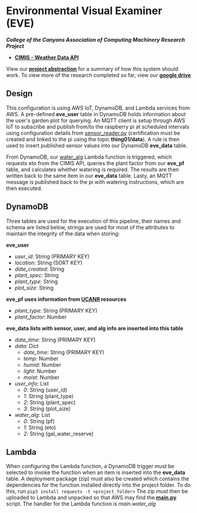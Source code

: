 # Environmental Visual Examiner (EVE)
***College of the Canyons Association of Computing Machinery Research Project***
- [**CIMIS - Weather Data API**](http://et.water.ca.gov/Home/Index)

View our [**project abstraction**](https://docs.google.com/document/d/1yDm8ZhQO4J5V0nz4npQUcugwjEzfE0l4rJVBd1Fd8Nk/edit?usp=sharing) for a summary of how this system should work. To view more of the research completed so far, view our [**google drive**](https://drive.google.com/drive/folders/0B4uU1kLqkZiAc2NfbnluOFQxalk?usp=sharing)

## Design
This configuration is using AWS IoT, DynamoDB, and Lambda services from AWS. A pre-defined **eve_user** table in DynamoDB holds information about the user's garden plot for querying. An MQTT client is setup through AWS IoT to subscribe and publish from/to the raspberry pi at scheduled intervals using configuration details from [sensor_reader.py](https://github.com/cocacm/eve-pi/blob/master/sensor_reader.py) (certification must be created and linked to the pi using the topic **thing01/data**). A rule is then used to insert published sensor values into our DynamoDB **eve_data** table.

From DynamoDB, our [water_alg](https://github.com/cocacm/eve-aws/tree/master/water_alg) Lambda function is triggered, which requests eto from the CIMIS API, queries the plant factor from our **eve_pf** table, and calculates whether watering is required. The results are then written back to the same item in our **eve_data** table. Lasty, an MQTT message is published back to the pi with watering instructions, which are then executed.

## DynamoDB
Three tables are used for the execution of this pipeline, their names and schema are listed below, strings are used for most of the attributes to maintain the integrity of the data when storing:

**eve_user**
- *user_id*: String (PRIMARY KEY)
- *location*: String (SORT KEY)
- *date_created*: String
- *plant_spec*: String
- *plant_type*: String
- *plot_size*: String

**eve_pf**
**uses information from [UCANR](http://ucanr.edu/sites/UrbanHort/Water_Use_of_Turfgrass_and_Landscape_Plant_Materials/Plant_Factor_or_Crop_Coefficient__What%E2%80%99s_the_difference/) resources**
- *plant_type*: String (PRIMARY KEY)
- *plant_factor*: Number

**eve_data**
**lists with sensor, user, and alg info are inserted into this table**
- *date_time*: String (PRIMARY KEY)
- *data*: Dict
  * *date_time*: String (PRIMARY KEY)
  * *temp*: Number
  * *humid*: Number
  * *light*: Number
  * *moist*: Number
- *user_info*: List
  * *0*: String (user_id)
  * *1*: String (plant_type)
  * *2*: String (plant_spec)
  * *3*: String (plot_size)
- *water_alg*: List
  * *0*: String (pf)
  * *1*: String (eto)
  * *2*: String (gal_water_reserve)
  
## Lambda
When configuring the Lambda function, a DynamoDB trigger must be selected to invoke the function when an item is inserted into the **eve_data** table. A deployment package (zip) must also be created which contains the dependencies for the function installed directly into the project folder. To do this, run `pip3 install requests -t <project_folder>` The zip must then be uploaded to Lambda and unpacked so that AWS may find the [**main.py**](https://github.com/cocacm/eve-aws/blob/master/water_alg/main.py) script. The handler for the Lambda function is *main.water_alg*
